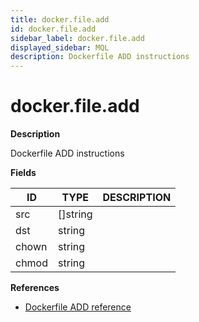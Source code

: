 ```yaml
---
title: docker.file.add
id: docker.file.add
sidebar_label: docker.file.add
displayed_sidebar: MQL
description: Dockerfile ADD instructions
---
```


# docker.file.add

**Description**

Dockerfile ADD instructions

**Fields**

| ID    | TYPE             | DESCRIPTION |
| ----- | ---------------- | ----------- |
| src   | &#91;&#93;string |             |
| dst   | string           |             |
| chown | string           |             |
| chmod | string           |             |

**References**

- [Dockerfile ADD reference](https://docs.docker.com/reference/dockerfile/#add)
